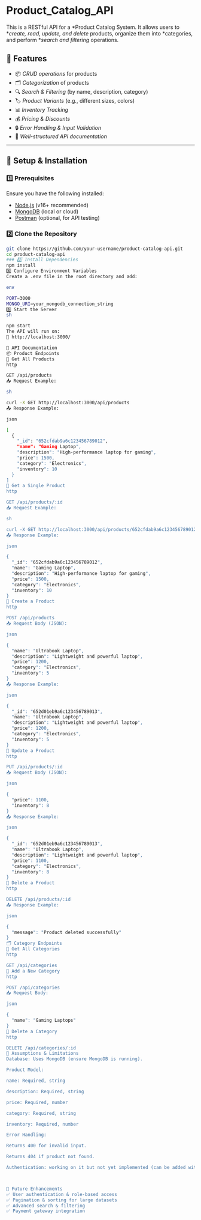 # Product_Catalog_API


This is a RESTful API for a *Product Catalog System. It allows users to **create, read, update, and delete* products, organize them into *categories, and perform **search and filtering* operations.



## 📌 Features

- 📦 *CRUD operations* for products
- 🗂 *Categorization* of products
- 🔍 *Search & Filtering* (by name, description, category)
- 🏷 *Product Variants* (e.g., different sizes, colors)
- 📊 *Inventory Tracking*
- 💰 *Pricing & Discounts*
- 🔒 *Error Handling & Input Validation*
- 📜 *Well-structured API documentation*

---

## 🚀 Setup & Installation

### 1️⃣ Prerequisites
Ensure you have the following installed:

- [Node.js](https://nodejs.org/) (v16+ recommended)
- [MongoDB](https://www.mongodb.com/) (local or cloud)
- [Postman](https://www.postman.com/) (optional, for API testing)

### 2️⃣ Clone the Repository
```sh
git clone https://github.com/your-username/product-catalog-api.git
cd product-catalog-api
### 3️⃣ Install Dependencies
npm install
4️⃣ Configure Environment Variables
Create a .env file in the root directory and add:

env

PORT=3000
MONGO_URI=your_mongodb_connection_string
5️⃣ Start the Server
sh

npm start
The API will run on:
📍 http://localhost:3000/

📌 API Documentation
📦 Product Endpoints
🔹 Get All Products
http

GET /api/products
📥 Request Example:

sh

curl -X GET http://localhost:3000/api/products
📤 Response Example:

json

[
  {
    "_id": "652cfdab9a6c123456789012",
    "name": "Gaming Laptop",
    "description": "High-performance laptop for gaming",
    "price": 1500,
    "category": "Electronics",
    "inventory": 10
  }
]
🔹 Get a Single Product
http

GET /api/products/:id
📥 Request Example:

sh

curl -X GET http://localhost:3000/api/products/652cfdab9a6c123456789012
📤 Response Example:

json

{
  "_id": "652cfdab9a6c123456789012",
  "name": "Gaming Laptop",
  "description": "High-performance laptop for gaming",
  "price": 1500,
  "category": "Electronics",
  "inventory": 10
}
🔹 Create a Product
http

POST /api/products
📥 Request Body (JSON):

json

{
  "name": "Ultrabook Laptop",
  "description": "Lightweight and powerful laptop",
  "price": 1200,
  "category": "Electronics",
  "inventory": 5
}
📤 Response Example:

json

{
  "_id": "652d01eb9a6c123456789013",
  "name": "Ultrabook Laptop",
  "description": "Lightweight and powerful laptop",
  "price": 1200,
  "category": "Electronics",
  "inventory": 5
}
🔹 Update a Product
http

PUT /api/products/:id
📥 Request Body (JSON):

json

{
  "price": 1100,
  "inventory": 8
}
📤 Response Example:

json

{
  "_id": "652d01eb9a6c123456789013",
  "name": "Ultrabook Laptop",
  "description": "Lightweight and powerful laptop",
  "price": 1100,
  "category": "Electronics",
  "inventory": 8
}
🔹 Delete a Product
http

DELETE /api/products/:id
📤 Response Example:

json

{
  "message": "Product deleted successfully"
}
🗂 Category Endpoints
🔹 Get All Categories
http

GET /api/categories
🔹 Add a New Category
http

POST /api/categories
📥 Request Body:

json

{
  "name": "Gaming Laptops"
}
🔹 Delete a Category
http

DELETE /api/categories/:id
🚨 Assumptions & Limitations
Database: Uses MongoDB (ensure MongoDB is running).

Product Model:

name: Required, string

description: Required, string

price: Required, number

category: Required, string

inventory: Required, number

Error Handling:

Returns 400 for invalid input.

Returns 404 if product not found.

Authentication: working on it but not yet implemented (can be added with JWT).



🚀 Future Enhancements
✅ User authentication & role-based access
✅ Pagination & sorting for large datasets
✅ Advanced search & filtering
✅ Payment gateway integration
